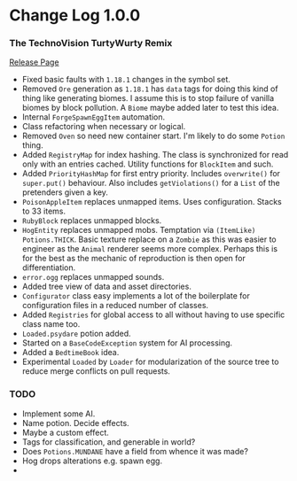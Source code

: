 # Change Log 1.0.0
### The TechnoVision TurtyWurty Remix

[Release Page](https://github.com/jackokring/ExactFeather396/releases)

* Fixed basic faults with `1.18.1` changes in the symbol set.
* Removed `Ore` generation as `1.18.1` has `data` tags for doing this kind of thing like generating biomes. I assume this is to stop failure of vanilla biomes by block pollution. A `Biome` maybe added later to test this idea.
* Internal `ForgeSpawnEggItem` automation.
* Class refactoring when necessary or logical.
* Removed `Oven` so need new container start. I'm likely to do some `Potion` thing.
* Added `RegistryMap` for index hashing. The class is synchronized for read only with an entries cached. Utility functions for `BlockItem` and such.
* Added `PriorityHashMap` for first entry priority. Includes `overwrite()` for `super.put()` behaviour. Also includes `getViolations()` for a `List` of the pretenders given a key.
* `PoisonAppleItem` replaces unmapped items. Uses configuration. Stacks to 33 items.
* `RubyBlock` replaces unmapped blocks.
* `HogEntity` replaces unmapped mobs. Temptation via `(ItemLike) Potions.THICK`. Basic texture replace on a `Zombie` as this was easier to engineer as the `Animal` renderer seems more complex. Perhaps this is for the best as the mechanic of reproduction is then open for differentiation.
* `error.ogg` replaces unmapped sounds.
* Added tree view of data and asset directories.
* `Configurator` class easy implements a lot of the boilerplate for configuration files in a reduced number of classes.
* Added `Registries` for global access to all without having to use specific class name too.
* `Loaded.psydare` potion added.
* Started on a `BaseCodeException` system for AI processing.
* Added a `BedtimeBook` idea.
* Experimental `Loaded` by `Loader` for modularization of the source tree to reduce merge conflicts on pull requests.

### TODO
* Implement some AI.
* Name potion. Decide effects.
* Maybe a custom effect.
* Tags for classification, and generable in world?
* Does `Potions.MUNDANE` have a field from whence it was made?
* Hog drops alterations e.g. spawn egg.
* 